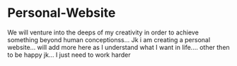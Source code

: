 # Personal-Website


We will venture into the deeps of my creativity in order to achieve something beyond human conceptionss... Jk i am creating a personal website... will add more here as I understand what I want in life.... other then to be happy jk... I just need to work harder
